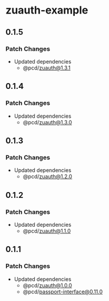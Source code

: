 # zuauth-example

## 0.1.5

### Patch Changes

- Updated dependencies
  - @pcd/zuauth@1.3.1

## 0.1.4

### Patch Changes

- Updated dependencies
  - @pcd/zuauth@1.3.0

## 0.1.3

### Patch Changes

- Updated dependencies
  - @pcd/zuauth@1.2.0

## 0.1.2

### Patch Changes

- Updated dependencies
  - @pcd/zuauth@1.1.0

## 0.1.1

### Patch Changes

- Updated dependencies
  - @pcd/zuauth@1.0.0
  - @pcd/passport-interface@0.11.0
